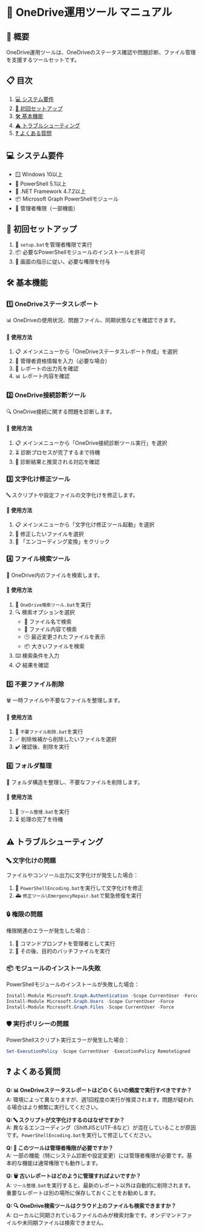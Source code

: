 ﻿# 📘 OneDrive運用ツール マニュアル

## 🌟 概要
OneDrive運用ツールは、OneDriveのステータス確認や問題診断、ファイル管理を支援するツールセットです。

## 📋 目次
1. [💻 システム要件](#システム要件)
2. [🚀 初回セットアップ](#初回セットアップ)
3. [🛠️ 基本機能](#基本機能)
4. [⚠️ トラブルシューティング](#トラブルシューティング)
5. [❓ よくある質問](#よくある質問)

## 💻 システム要件
- 🪟 Windows 10以上
- 🔧 PowerShell 5.1以上
- 🧩 .NET Framework 4.7.2以上
- 📦 Microsoft Graph PowerShellモジュール
- 👑 管理者権限（一部機能）

## 🚀 初回セットアップ
1. 🔧 `setup.bat`を管理者権限で実行
2. 📦 必要なPowerShellモジュールのインストールを許可
3. 🔑 画面の指示に従い、必要な権限を付与

## 🛠️ 基本機能

### 1️⃣ OneDriveステータスレポート
📊 OneDriveの使用状況、問題ファイル、同期状態などを確認できます。

#### 📝 使用方法
1. 📋 メインメニューから「OneDriveステータスレポート作成」を選択
2. 🔑 管理者資格情報を入力（必要な場合）
3. 📂 レポートの出力先を確認
4. 📊 レポート内容を確認

### 2️⃣ OneDrive接続診断ツール
🔍 OneDrive接続に関する問題を診断します。

#### 📝 使用方法
1. 📋 メインメニューから「OneDrive接続診断ツール実行」を選択
2. ⏳ 診断プロセスが完了するまで待機
3. 📝 診断結果と推奨される対応を確認

### 3️⃣ 文字化け修正ツール
🔤 スクリプトや設定ファイルの文字化けを修正します。

#### 📝 使用方法
1. 📋 メインメニューから「文字化け修正ツール起動」を選択
2. 📄 修正したいファイルを選択
3. 🔄 「エンコーディング変換」をクリック

### 4️⃣ ファイル検索ツール
🔎 OneDrive内のファイルを検索します。

#### 📝 使用方法
1. 🚀 `OneDrive検索ツール.bat`を実行
2. 🔍 検索オプションを選択
   - 📄 ファイル名で検索
   - 📝 ファイル内容で検索
   - 🕒 最近変更されたファイルを表示
   - 📦 大きいファイルを検索
3. ⌨️ 検索条件を入力
4. 📋 結果を確認

### 5️⃣ 不要ファイル削除
🗑️ 一時ファイルや不要なファイルを整理します。

#### 📝 使用方法
1. 🚀 `不要ファイル削除.bat`を実行
2. ✅ 削除候補から削除したいファイルを選択
3. ✔️ 確認後、削除を実行

### 6️⃣ フォルダ整理
📁 フォルダ構造を整理し、不要なファイルを削除します。

#### 📝 使用方法
1. 🚀 `ツール整理.bat`を実行
2. ⏳ 処理の完了を待機

## ⚠️ トラブルシューティング

### 🔤 文字化けの問題
ファイルやコンソール出力に文字化けが発生した場合：
1. 🔧 `PowerShellEncoding.bat`を実行して文字化けを修正
2. 🚑 `修正ツール\EmergencyRepair.bat`で緊急修復を実行

### 🔒 権限の問題
権限関連のエラーが発生した場合：
1. 👑 コマンドプロンプトを管理者として実行
2. 🚀 その後、目的のバッチファイルを実行

### 📦 モジュールのインストール失敗
PowerShellモジュールのインストールが失敗した場合：
```powershell
Install-Module Microsoft.Graph.Authentication -Scope CurrentUser -Force
Install-Module Microsoft.Graph.Users -Scope CurrentUser -Force
Install-Module Microsoft.Graph.Files -Scope CurrentUser -Force
```

### 🛡️ 実行ポリシーの問題
PowerShellスクリプト実行エラーが発生した場合：
```powershell
Set-ExecutionPolicy -Scope CurrentUser -ExecutionPolicy RemoteSigned
```

## ❓ よくある質問

**Q: 📊 OneDriveステータスレポートはどのくらいの頻度で実行すべきですか？**  
A: 環境によって異なりますが、週1回程度の実行が推奨されます。問題が疑われる場合はより頻繁に実行してください。

**Q: 🔤 スクリプトが文字化けするのはなぜですか？**  
A: 異なるエンコーディング（ShiftJISとUTF-8など）が混在していることが原因です。`PowerShellEncoding.bat`を実行して修正してください。

**Q: 👑 このツールは管理者権限が必要ですか？**  
A: 一部の機能（特にシステム診断や設定変更）には管理者権限が必要です。基本的な機能は通常権限でも動作します。

**Q: 🗑️ 古いレポートはどのように管理すればよいですか？**  
A: `ツール整理.bat`を実行すると、最新のレポート以外は自動的に削除されます。重要なレポートは別の場所に保存しておくことをお勧めします。

**Q: 🔍 OneDrive検索ツールはクラウド上のファイルも検索できますか？**  
A: ローカルに同期されているファイルのみが検索対象です。オンデマンドファイルや未同期ファイルは検索できません。